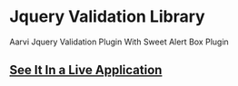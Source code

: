 # Jquery Validation Library
Aarvi Jquery Validation Plugin With Sweet Alert Box Plugin

## [See It In a Live Application](https://aarvitech.com/Research/Validation_Library/)
